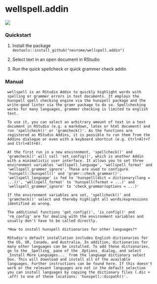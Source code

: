 
<!-- README.md is generated from README.Rmd. Please edit that file -->
wellspell.addin
===============

![](https://github.com/nevrome/wellspell.addin/raw/master/inst/gif/dracula.gif)

### Quickstart

1.  Install the package `devtools::install_github("nevrome/wellspell.addin")`

2.  Select text in an open document in RStudio

3.  Run the quick spellcheck or quick grammer check addin

### Manual

     wellspell is an RStudio Addin to quickly highlight words with  
     spelling or grammer errors in text documents. It employs the  
     hunspell spell checking engine via the hunspell package and the  
     write-good linter via the gramr package to do so. Spellchecking  
     works for many languages, grammer checking is limited to english  
     text.  

     To use it, you can select an arbitrary amount of text in a text  
     document in RStudio (e.g. a markdown, latex or html document) and  
     run 'spellcheck()' or 'gramcheck()'. As the functions are  
     registered as RStudio Addins, it is possible to run them from the  
     Addins dialogue or even with a keyboard shortcut (e.g. Ctrl+Alt+7  
     and Ctrl+Alt+8).  

     At the first run in a new environment, 'spellcheck()' and  
     'gramcheck()' will call 'set_config()', which is another Addin  
     with a minimalistic user interface. It allows you to set three  
     environment variables 'wellspell_language', 'wellspell_format' and  
     'wellspell_grammer_ignore'. These are used to configure  
     'hunspell::hunspell()' and 'gramr::check_grammar()'.  
     'wellspell_language' is fed to 'hunspell(dict = dictionary(lang =  
     ...))', 'wellspell_format' to 'hunspell(format = ...)' and  
     'wellspell_grammer_ignore' to 'check_grammar(options = ...)'  

     If the environment variables are set, 'spellcheck()' and  
     'gramcheck()' select and thereby highlight all words/expressions  
     identified as wrong.  

     The additional functions 'get_config()', 'is_config()' and  
     'rm_config' are for dealing with the environment variables and  
     usually don't have to be called directly.  

     *How to install hunspell dictionaries for other languages?*  

     RStudio's default installation includes English dictionaries for  
     the US, UK, Canada, and Australia. In addition, dictionaries for  
     many other languages can be installed. To add these dictionaries,  
     go to the _Spelling_ pane of the _Options_ dialog, and select  
     _Install More Languages..._ from the language dictionary select  
     box. This will download and install all of the available  
     languages. Further instructions can be found here. If this doesn't  
     work or the relevant languages are not in the default selection  
     you can install languages by copying the dictionary files (.dic +  
     .aff) to one of these locations: 'hunspell::dicpath()'.
